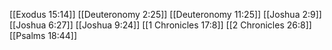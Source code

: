 [[Exodus 15:14]]
[[Deuteronomy 2:25]]
[[Deuteronomy 11:25]]
[[Joshua 2:9]]
[[Joshua 6:27]]
[[Joshua 9:24]]
[[1 Chronicles 17:8]]
[[2 Chronicles 26:8]]
[[Psalms 18:44]]
